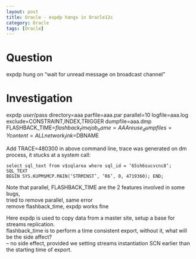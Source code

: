 ```yaml
---
layout: post
title: Oracle - expdp hangs in Oracle12c
category: Oracle
tags: [Oracle]
---
```


# Question 
expdp hung on “wait for unread message on broadcast channel”    

# Investigation 
expdp $user/$pass directory=aaa parfile=aaa.par parallel=10 logfile=aaa.log exclude=CONSTRAINT,INDEX,TRIGGER dumpfile=aaa.dmp FLASHBACK_TIME=$flashback_time job_name=AAA reuse_dumpfiles=Y content=ALL network_link=$DBNAME    

Add TRACE=480300 in above command line,
trace was generated on dm process, it stucks at a system call:   
```
select sql_text from v$sqlarea where sql_id = ’65sh6sucvcnc8’;
SQL_TEXT
BEGIN SYS.KUPM$MCP.MAIN(‘STRMINST’, ‘R6’, 0, 4719360); END;
```

Note that parallel, FLASHBACK_TIME are the 2 features involved in some bugs,   
tried to remove parallel, same error   
remove flashback_time, expdp works fine  

Here expdp is used to copy data from a master site, setup a base for streams replication.   
flashback_time is to perform a time consistent export, without it, what will be the side affect?   
– no side effect, provided we setting streams instantiation SCN earlier than the starting time of export.  

